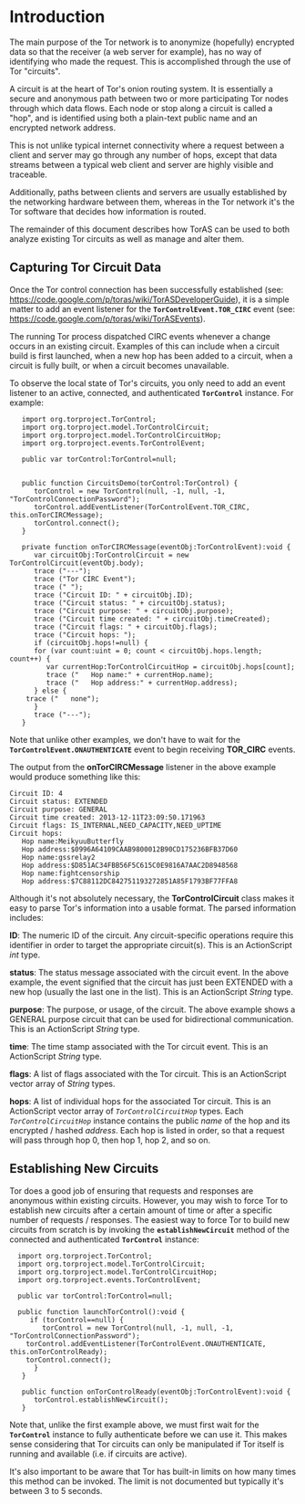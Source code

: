 # Introduction #

The main purpose of the Tor network is to anonymize (hopefully) encrypted data so that the receiver (a web server for example), has no way of identifying who made the request. This is accomplished through the use of Tor "circuits".

A circuit is at the heart of Tor's onion routing system. It is essentially a secure and anonymous path between two or more participating Tor nodes through which data flows. Each node or stop along a circuit is called a "hop", and is identified using both a plain-text public name and an encrypted network address.

This is not unlike typical internet connectivity where a request between a client and server may go through any number of hops, except that data streams between a typical web client and server are highly visible and traceable.

Additionally, paths between clients and servers are usually established by the networking hardware between them, whereas in the Tor network it's the Tor software that decides how information is routed.

The remainder of this document describes how TorAS can be used to both analyze existing Tor circuits as well as manage and alter them.

## Capturing Tor Circuit Data ##

Once the Tor control connection has been successfully established (see: https://code.google.com/p/toras/wiki/TorASDeveloperGuide), it is a simple matter to add an event listener for the **`TorControlEvent.TOR_CIRC`** event (see: https://code.google.com/p/toras/wiki/TorASEvents).

The running Tor process dispatched CIRC events whenever a change occurs in an existing circuit. Examples of this can include when a circuit build is first launched, when a new hop has been added to a circuit, when a circuit is fully built, or when a circuit becomes unavailable.

To observe the local state of Tor's circuits, you only need to add an event listener to an active, connected, and authenticated **`TorControl`** instance. For example:

```
   import org.torproject.TorControl;
   import org.torproject.model.TorControlCircuit;
   import org.torproject.model.TorControlCircuitHop;	
   import org.torproject.events.TorControlEvent;

   public var torControl:TorControl=null;
              

   public function CircuitsDemo(torControl:TorControl) {
      torControl = new TorControl(null, -1, null, -1, "TorControlConnectionPassword");
      torControl.addEventListener(TorControlEvent.TOR_CIRC, this.onTorCIRCMessage);
      torControl.connect();
   }					
		
   private function onTorCIRCMessage(eventObj:TorControlEvent):void {			
      var circuitObj:TorControlCircuit = new TorControlCircuit(eventObj.body);
      trace ("---");
      trace ("Tor CIRC Event");
      trace (" ");
      trace ("Circuit ID: " + circuitObj.ID);
      trace ("Circuit status: " + circuitObj.status);
      trace ("Circuit purpose: " + circuitObj.purpose);
      trace ("Circuit time created: " + circuitObj.timeCreated);
      trace ("Circuit flags: " + circuitObj.flags);
      trace ("Circuit hops: ");
      if (circuitObj.hops!=null) {
      for (var count:uint = 0; count < circuitObj.hops.length; count++) {
         var currentHop:TorControlCircuitHop = circuitObj.hops[count];
         trace ("   Hop name:" + currentHop.name);
         trace ("   Hop address:" + currentHop.address);
      } else {
	trace ("   none");
      }
      trace ("---");			
   }
```

Note that unlike other examples, we don't have to wait for the **`TorControlEvent.ONAUTHENTICATE`** event to begin receiving **TOR\_CIRC** events.

The output from the **onTorCIRCMessage** listener in the above example would produce something like this:

```
Circuit ID: 4
Circuit status: EXTENDED
Circuit purpose: GENERAL
Circuit time created: 2013-12-11T23:09:50.171963
Circuit flags: IS_INTERNAL,NEED_CAPACITY,NEED_UPTIME
Circuit hops: 
   Hop name:MeikyuuButterfly
   Hop address:$0996A64109CAAB9800012B90CD175236BFB37D60
   Hop name:gssrelay2
   Hop address:$D851AC34FBB56F5C615C0E9816A7AAC2D8948568
   Hop name:fightcensorship
   Hop address:$7C88112DC842751193272851A85F1793BF77FFA8
```

Although it's not absolutely necessary, the **TorControlCircuit** class makes it easy to parse Tor's information into a usable format. The parsed information includes:

**ID**: The numeric ID of the circuit. Any circuit-specific operations require this identifier in order to target the appropriate circuit(s). This is an ActionScript _int_ type.

**status**: The status message associated with the circuit event. In the above example, the event signified that the circuit has just been EXTENDED with a new hop (usually the last one in the list). This is an ActionScript _String_ type.

**purpose**: The purpose, or usage, of the circuit. The above example shows a GENERAL purpose circuit that can be used for bidirectional communication. This is an ActionScript _String_ type.

**time**: The time stamp associated with the Tor circuit event. This is an ActionScript _String_ type.

**flags**: A list of flags associated with the Tor circuit. This is an ActionScript vector array of _String_ types.

**hops**: A list of individual hops for the associated Tor circuit.  This is an ActionScript vector array of _`TorControlCircuitHop`_ types. Each _`TorControlCircuitHop`_ instance contains the public _name_ of the hop and its encrypted / hashed _address_. Each hop is listed in order, so that a request will pass through hop 0, then hop 1, hop 2, and so on.

## Establishing New Circuits ##

Tor does a good job of ensuring that requests and responses are anonymous within existing circuits. However, you may wish to force Tor to establish new circuits after a certain amount of time or after a specific number of requests / responses. The easiest way to force Tor to build new circuits from scratch is by invoking the **`establishNewCircuit`** method of the connected and authenticated **`TorControl`** instance:

```
  import org.torproject.TorControl;
  import org.torproject.model.TorControlCircuit;
  import org.torproject.model.TorControlCircuitHop;	
  import org.torproject.events.TorControlEvent;

  public var torControl:TorControl=null;

  public function launchTorControl():void {
     if (torControl==null) {
        torControl = new TorControl(null, -1, null, -1, "TorControlConnectionPassword"); 
	torControl.addEventListener(TorControlEvent.ONAUTHENTICATE, this.onTorControlReady);
	torControl.connect();
      }
   }
						
   public function onTorControlReady(eventObj:TorControlEvent):void {
      torControl.establishNewCircuit();
   }	
```

Note that, unlike the first example above, we must first wait for the **`TorControl`** instance to fully authenticate before we can use it. This makes sense considering that Tor circuits can only be manipulated if Tor itself is running and available (i.e. if circuits are active).

It's also important to be aware that Tor has built-in limits on how many times this method can be invoked. The limit is not documented but typically it's between 3 to 5 seconds.